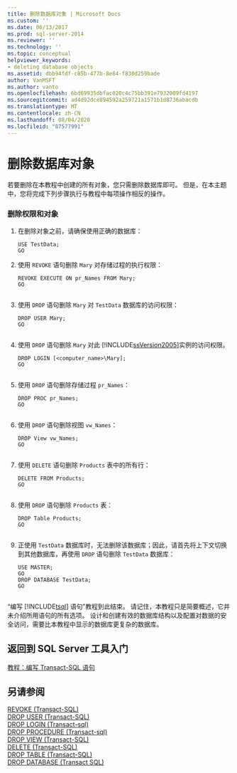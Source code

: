 ```yaml
---
title: 删除数据库对象 | Microsoft Docs
ms.custom: ''
ms.date: 06/13/2017
ms.prod: sql-server-2014
ms.reviewer: ''
ms.technology: ''
ms.topic: conceptual
helpviewer_keywords:
- deleting database objects
ms.assetid: dbb94fdf-c85b-477b-8e84-f830d259bade
author: VanMSFT
ms.author: vanto
ms.openlocfilehash: 6bd69935dbfac020c4c75bb391e7932009fd4197
ms.sourcegitcommit: ad4d92dce894592a259721a1571b1d8736abacdb
ms.translationtype: MT
ms.contentlocale: zh-CN
ms.lasthandoff: 08/04/2020
ms.locfileid: "87577991"
---
```

# <a name="deleting-database-objects"></a>删除数据库对象
  若要删除在本教程中创建的所有对象，您只需删除数据库即可。 但是，在本主题中，您将完成下列步骤执行与教程中每项操作相反的操作。  
  
### <a name="removing-permissions-and-objects"></a>删除权限和对象  
  
1.  在删除对象之前，请确保使用正确的数据库：  
  
    ```  
    USE TestData;  
    GO  
    ```  
  
2.  使用 `REVOKE` 语句删除 `Mary` 对存储过程的执行权限：  
  
    ```  
    REVOKE EXECUTE ON pr_Names FROM Mary;  
    GO  
  
    ```  
  
3.  使用 `DROP` 语句删除 `Mary` 对 `TestData` 数据库的访问权限：  
  
    ```  
    DROP USER Mary;  
    GO  
  
    ```  
  
4.  使用 `DROP` 语句删除 `Mary` 对此 [!INCLUDE[ssVersion2005](../includes/ssversion2005-md.md)]实例的访问权限。  
  
    ```  
    DROP LOGIN [<computer_name>\Mary];  
    GO  
  
    ```  
  
5.  使用 `DROP` 语句删除存储过程 `pr_Names`：  
  
    ```  
    DROP PROC pr_Names;  
    GO  
  
    ```  
  
6.  使用 `DROP` 语句删除视图 `vw_Names`：  
  
    ```  
    DROP View vw_Names;  
    GO  
  
    ```  
  
7.  使用 `DELETE` 语句删除 `Products` 表中的所有行：  
  
    ```  
    DELETE FROM Products;  
    GO  
  
    ```  
  
8.  使用 `DROP` 语句删除 `Products` 表：  
  
    ```  
    DROP Table Products;  
    GO  
  
    ```  
  
9. 正使用 `TestData` 数据库时，无法删除该数据库；因此，请首先将上下文切换到其他数据库，再使用 `DROP` 语句删除 `TestData` 数据库：  
  
    ```  
    USE MASTER;  
    GO  
    DROP DATABASE TestData;  
    GO  
  
    ```  
  
 “编写 [!INCLUDE[tsql](../includes/tsql-md.md)] 语句”教程到此结束。 请记住，本教程只是简要概述，它并未介绍所用语句的所有选项。 设计和创建有效的数据库结构以及配置对数据的安全访问，需要比本教程中显示的数据库更复杂的数据库。  
  
## <a name="return-to-sql-server-tools-portal"></a>返回到 SQL Server 工具入门  
 [教程：编写 Transact-SQL 语句](tutorial-writing-transact-sql-statements.md)  
  
## <a name="see-also"></a>另请参阅  
 [REVOKE (Transact-SQL)](/sql/t-sql/statements/revoke-transact-sql)   
 [DROP USER (Transact-SQL)](/sql/t-sql/statements/drop-user-transact-sql)   
 [DROP LOGIN &#40;Transact-sql&#41;](/sql/t-sql/statements/drop-login-transact-sql)   
 [DROP PROCEDURE &#40;Transact-sql&#41;](/sql/t-sql/statements/drop-procedure-transact-sql)   
 [DROP VIEW (Transact-SQL)](/sql/t-sql/statements/drop-view-transact-sql)   
 [DELETE (Transact-SQL)](/sql/t-sql/statements/delete-transact-sql)   
 [DROP TABLE (Transact-SQL)](/sql/t-sql/statements/drop-table-transact-sql)   
 [DROP DATABASE (Transact SQL)](/sql/t-sql/statements/drop-database-audit-specification-transact-sql)  
  
  
